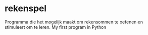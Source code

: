 # rekenspel
Programma die het mogelijk maakt om rekensommen te oefenen en stimuleert om te leren.
My first program in Python
